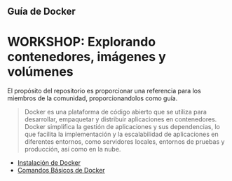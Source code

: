 ## Guía de Docker
# WORKSHOP: Explorando contenedores, imágenes y volúmenes
El propósito del repositorio es proporcionar una referencia para los miembros de la comunidad, proporcionandolos como guía.

> Docker es una plataforma de código abierto que se utiliza para desarrollar, empaquetar y distribuir aplicaciones en contenedores. Docker simplifica la gestión de aplicaciones y sus dependencias, lo que facilita la implementación y la escalabilidad de aplicaciones en diferentes entornos, como servidores locales, entornos de pruebas y producción, así como en la nube.

- [Instalación de Docker](guia-instalacion-docker.md)
- [Comandos Básicos de Docker](comandos-docker.md)



